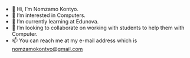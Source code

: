 - 👋 Hi, I’m Nomzamo Kontyo.
- 👀 I’m interested in Computers.
- 🌱 I’m currently learning at Edunova.
- 💞️ I’m looking to collaborate on working with students to help them with Computer.
- 📫 You can reach me at my e-mail address which is nomzamokontyo@gmail.com

<!---
NKontyo/NKontyo is a ✨ special ✨ repository because its `README.md` (this file) appears on your GitHub profile.
You can click the Preview link to take a look at your changes.
--->
